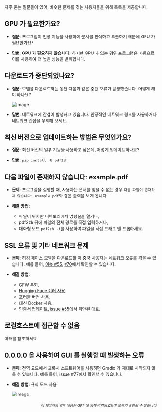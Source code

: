 자주 묻는 질문들이 있어, 비슷한 문제를 겪는 사용자들을 위해 목록을 제공합니다.

## GPU 가 필요한가요?
- **질문**:
프로그램이 인공 지능을 사용하여 문서를 인식하고 추출하기 때문에 GPU 가 필요한가요?

- **답변**:
**GPU 가 필요하지 않습니다.** 하지만 GPU 가 있는 경우 프로그램은 자동으로 이를 사용하여 더 높은 성능을 발휘합니다.

## 다운로드가 중단되었나요?
- **질문**:
모델을 다운로드하는 동안 다음과 같은 중단 오류가 발생했습니다. 어떻게 해야 하나요?

  ![image](https://github.com/user-attachments/assets/3c4eed44-3d9b-4e2f-a224-a58edca718c2)

- **답변**:
네트워크에 간섭이 발생하고 있습니다. 안정적인 네트워크 링크를 사용하거나 네트워크 간섭을 우회해 보세요.

## 최신 버전으로 업데이트하는 방법은 무엇인가요?
- **질문**:
최신 버전의 일부 기능을 사용하고 싶은데, 어떻게 업데이트하나요?

- **답변**:
`pip install -U pdf2zh`


## 다음 파일이 존재하지 않습니다: example.pdf
- **문제**:
프로그램을 실행할 때, 사용자는 문서를 찾을 수 없는 경우 `다음 파일이 존재하지 않습니다: example.pdf`와 같은 출력을 보게 됩니다.

- **해결 방법**:
  - 파일이 위치한 디렉토리에서 명령줄을 열거나,
  - pdf2zh 뒤에 파일의 전체 경로를 직접 입력하거나,
  - 대화형 모드 `pdf2zh -i`를 사용하여 파일을 직접 드래그 앤 드롭하세요.


## SSL 오류 및 기타 네트워크 문제
- **문제**:
허깅 페이스 모델을 다운로드할 때 중국 사용자는 네트워크 오류를 겪을 수 있습니다. 예를 들어, [이슈 #55](https://github.com/PDFMathTranslate/PDFMathTranslate-next/issues/55), [#70](https://github.com/PDFMathTranslate/PDFMathTranslate-next/issues/70)에서 확인할 수 있습니다.

- **해결 방법**:
  - [GFW 우회](https://github.com/clash-verge-rev/clash-verge-rev).
  - [Hugging Face 미러 사용](https://hf-mirror.com/).
  - [포터블 버전 사용](https://github.com/PDFMathTranslate/PDFMathTranslate-next?tab=readme-ov-file#method-ii-portable).
  - [대신 Docker 사용](https://github.com/PDFMathTranslate/PDFMathTranslate-next#docker).
  - [인증서 업데이트](https://stackoverflow.com/questions/51925384/unable-to-get-local-issuer-certificate-when-using-requests), [issue #55](https://github.com/PDFMathTranslate/PDFMathTranslate-next/issues/55)에서 제안된 대로.

## 로컬호스트에 접근할 수 없음
아래를 참조하세요.

## 0.0.0.0 을 사용하여 GUI 를 실행할 때 발생하는 오류
- **문제**:
전역 모드에서 프록시 소프트웨어를 사용하면 Gradio 가 제대로 시작되지 않을 수 있습니다. 예를 들어, [issue #77](https://github.com/PDFMathTranslate/PDFMathTranslate-next/issues/77)에서 확인할 수 있습니다.

- **해결 방법**:
규칙 모드 사용

  ![image](https://github.com/user-attachments/assets/b1f2b16a-eb6a-4c03-995c-332ef1d82c96)

<div align="right"> 
<h6><small>이 페이지의 일부 내용은 GPT 에 의해 번역되었으며 오류가 포함될 수 있습니다.</small></h6>